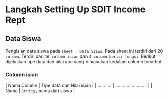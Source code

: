 # Langkah Setting Up SDIT Income Rept

## Data Siswa
Pengisian data siswa pada `sheet : Data Siswa`. Pada sheet ini terdiri dari 20 `column`. Terdiri dari `16 column isian` dan `4 column berisi fungsi`. Berikut dijelaskan tipe data dan nilai apa yang dimasukan kedalam column tersebut.

### Column isian
| Nama Column | Tipe data dan Nilai isian |
| :.........: | :.......................: |
| Nama        | `String` , nama dari siswa |